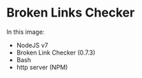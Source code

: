 # Broken Links Checker

In this image:
* NodeJS v7
* Broken Link Checker (0.7.3)
* Bash
* http server (NPM)
